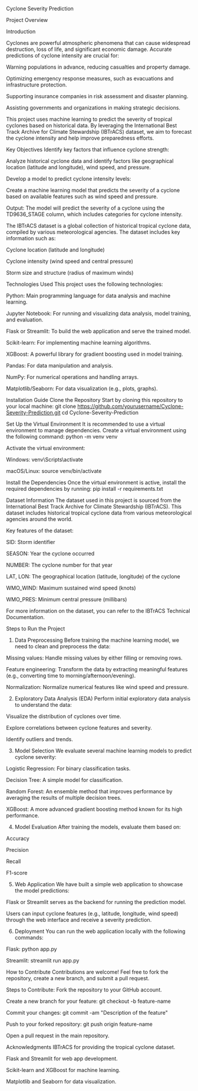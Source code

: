 Cyclone Severity Prediction

Project Overview

Introduction

Cyclones are powerful atmospheric phenomena that can cause widespread destruction, loss of life, and significant economic damage. Accurate predictions of cyclone intensity are crucial for:

Warning populations in advance, reducing casualties and property damage.

Optimizing emergency response measures, such as evacuations and infrastructure protection.

Supporting insurance companies in risk assessment and disaster planning.

Assisting governments and organizations in making strategic decisions.

This project uses machine learning to predict the severity of tropical cyclones based on historical data. By leveraging the International Best Track Archive for Climate Stewardship (IBTrACS) dataset, we aim to forecast the cyclone intensity and help improve preparedness efforts.

Key Objectives
Identify key factors that influence cyclone strength:

Analyze historical cyclone data and identify factors like geographical location (latitude and longitude), wind speed, and pressure.

Develop a model to predict cyclone intensity levels:

Create a machine learning model that predicts the severity of a cyclone based on available features such as wind speed and pressure.

Output: The model will predict the severity of a cyclone using the TD9636_STAGE column, which includes categories for cyclone intensity.

The IBTrACS dataset is a global collection of historical tropical cyclone data, compiled by various meteorological agencies. The dataset includes key information such as:

Cyclone location (latitude and longitude)

Cyclone intensity (wind speed and central pressure)

Storm size and structure (radius of maximum winds)

Technologies Used
This project uses the following technologies:

Python: Main programming language for data analysis and machine learning.

Jupyter Notebook: For running and visualizing data analysis, model training, and evaluation.

Flask or Streamlit: To build the web application and serve the trained model.

Scikit-learn: For implementing machine learning algorithms.

XGBoost: A powerful library for gradient boosting used in model training.

Pandas: For data manipulation and analysis.

NumPy: For numerical operations and handling arrays.

Matplotlib/Seaborn: For data visualization (e.g., plots, graphs).

Installation Guide
Clone the Repository
Start by cloning this repository to your local machine:
git clone https://github.com/yourusername/Cyclone-Severity-Prediction.git
cd Cyclone-Severity-Prediction

Set Up the Virtual Environment
It is recommended to use a virtual environment to manage dependencies. Create a virtual environment using the following command:
python -m venv venv

Activate the virtual environment:

Windows:
venv\Scripts\activate

macOS/Linux:
source venv/bin/activate

Install the Dependencies
Once the virtual environment is active, install the required dependencies by running:
pip install -r requirements.txt

Dataset Information
The dataset used in this project is sourced from the International Best Track Archive for Climate Stewardship (IBTrACS). This dataset includes historical tropical cyclone data from various meteorological agencies around the world.

Key features of the dataset:

SID: Storm identifier

SEASON: Year the cyclone occurred

NUMBER: The cyclone number for that year

LAT, LON: The geographical location (latitude, longitude) of the cyclone

WMO_WIND: Maximum sustained wind speed (knots)

WMO_PRES: Minimum central pressure (millibars)

For more information on the dataset, you can refer to the IBTrACS Technical Documentation.

Steps to Run the Project
1. Data Preprocessing
Before training the machine learning model, we need to clean and preprocess the data:

Missing values: Handle missing values by either filling or removing rows.

Feature engineering: Transform the data by extracting meaningful features (e.g., converting time to morning/afternoon/evening).

Normalization: Normalize numerical features like wind speed and pressure.

2. Exploratory Data Analysis (EDA)
Perform initial exploratory data analysis to understand the data:

Visualize the distribution of cyclones over time.

Explore correlations between cyclone features and severity.

Identify outliers and trends.

3. Model Selection
We evaluate several machine learning models to predict cyclone severity:

Logistic Regression: For binary classification tasks.

Decision Tree: A simple model for classification.

Random Forest: An ensemble method that improves performance by averaging the results of multiple decision trees.

XGBoost: A more advanced gradient boosting method known for its high performance.

4. Model Evaluation
After training the models, evaluate them based on:

Accuracy

Precision

Recall

F1-score

5. Web Application
We have built a simple web application to showcase the model predictions:

Flask or Streamlit serves as the backend for running the prediction model.

Users can input cyclone features (e.g., latitude, longitude, wind speed) through the web interface and receive a severity prediction.

6. Deployment
You can run the web application locally with the following commands:

Flask:
python app.py

Streamlit:
streamlit run app.py


How to Contribute
Contributions are welcome! Feel free to fork the repository, create a new branch, and submit a pull request.

Steps to Contribute:
Fork the repository to your GitHub account.

Create a new branch for your feature:
git checkout -b feature-name

Commit your changes:
git commit -am "Description of the feature"

Push to your forked repository:
git push origin feature-name

Open a pull request in the main repository.

Acknowledgments
IBTrACS for providing the tropical cyclone dataset.

Flask and Streamlit for web app development.

Scikit-learn and XGBoost for machine learning.

Matplotlib and Seaborn for data visualization.


